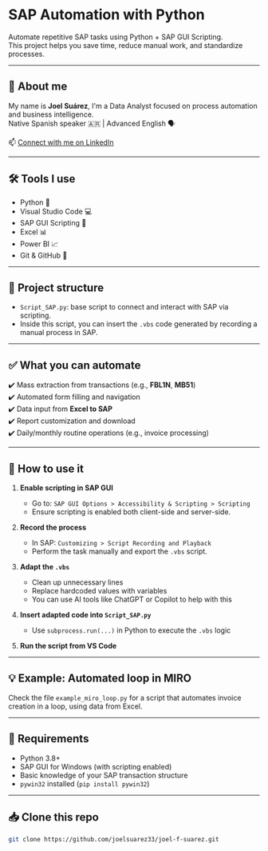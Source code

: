 # SAP Automation with Python

Automate repetitive SAP tasks using Python + SAP GUI Scripting.  
This project helps you save time, reduce manual work, and standardize processes.

---

## 👋 About me

My name is **Joel Suárez**, I'm a Data Analyst focused on process automation and business intelligence.  
Native Spanish speaker 🇦🇷 | Advanced English 🗣️

📫 [Connect with me on LinkedIn](https://www.linkedin.com/in/joel-f-suarez/)

---

## 🛠️ Tools I use

- Python 🐍
- Visual Studio Code 💻
- SAP GUI Scripting 📘
- Excel 📊
- Power BI 📈
- Git & GitHub 🔧

---

## 📂 Project structure

- `Script_SAP.py`: base script to connect and interact with SAP via scripting.
- Inside this script, you can insert the `.vbs` code generated by recording a manual process in SAP.

---

## ✅ What you can automate

✔️ Mass extraction from transactions (e.g., **FBL1N**, **MB51**)  
✔️ Automated form filling and navigation  
✔️ Data input from **Excel to SAP**  
✔️ Report customization and download  
✔️ Daily/monthly routine operations (e.g., invoice processing)

---

## 🚀 How to use it

1. **Enable scripting in SAP GUI**  
   - Go to: `SAP GUI Options > Accessibility & Scripting > Scripting`
   - Ensure scripting is enabled both client-side and server-side.

2. **Record the process**  
   - In SAP: `Customizing > Script Recording and Playback`
   - Perform the task manually and export the `.vbs` script.

3. **Adapt the `.vbs`**  
   - Clean up unnecessary lines  
   - Replace hardcoded values with variables  
   - You can use AI tools like ChatGPT or Copilot to help with this

4. **Insert adapted code into `Script_SAP.py`**  
   - Use `subprocess.run(...)` in Python to execute the `.vbs` logic

5. **Run the script from VS Code**

---

## 💡 Example: Automated loop in MIRO

Check the file `example_miro_loop.py` for a script that automates invoice creation in a loop, using data from Excel.

---

## 📎 Requirements

- Python 3.8+
- SAP GUI for Windows (with scripting enabled)
- Basic knowledge of your SAP transaction structure
- `pywin32` installed (`pip install pywin32`)

---

## 📥 Clone this repo

```bash
git clone https://github.com/joelsuarez33/joel-f-suarez.git

 
 
 
 
